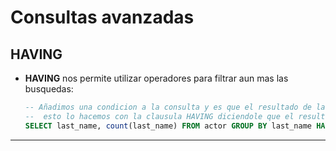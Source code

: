 # Consultas avanzadas

## HAVING 

- **HAVING** nos permite utilizar operadores para filtrar aun mas las busquedas:
    ```sql
    -- Añadimos una condicion a la consulta y es que el resultado de la cuenta tiene que ser de mas de 1 repeticion,
    --  esto lo hacemos con la clausula HAVING diciendole que el resultado del COUNT tiene que ser mas grande de 1
    SELECT last_name, count(last_name) FROM actor GROUP BY last_name HAVING count(last_name) > 1;
    ```
---

